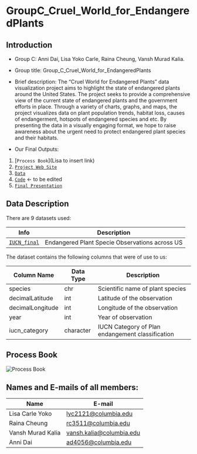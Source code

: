 # GroupC_Cruel_World_for_EndangeredPlants


## Introduction

- Group C: Anni Dai, Lisa Yoko Carle, Raina Cheung, Vansh Murad Kalia.

- Group title: Group_C_Cruel_World_for_EndangeredPlants

- Brief description: The “Cruel World for Endangered Plants” data visualization project aims to highlight the state of endangered plants around the United States. The project seeks to provide a comprehensive view of the current state of endangered plants and the government efforts in place. Through a variety of charts, graphs, and maps, the project visualizes data on plant population trends, habitat loss, causes of endangerment, hotspots of endangered species and etc. By presenting the data in a visually engaging format, we hope to raise awareness about the urgent need to protect endangered plant species and their habitats.

- Our Final Outputs:
1. [`Process Book`](Lisa to insert link)
2. [`Project Web Site`](TBA)
3. [`Data`](https://github.com/QMSS-G5063-2023/Group_A_Carbon-Emission/tree/main/data)
4. [`Code`](https://github.com/QMSS-G5063-2023/Group_A_Carbon-Emission/blob/main/Project.Rmd) <- to be edited
5. [`Final Presentation`](https://youtu.be/XBb9lB_NzEE)

## Data Description
There are 9 datasets used:

| Info                  | Description |
|-------------------------------|-------------|
| [`IUCN_final`](https://github.com/QMSS-G5063-2023/GroupC_Cruel_World_for_EndangeredPlants/blob/main/data/IUCN_final.csv.zip) | Endangered Plant Specie Observations across US |

The dataset contains the following columns that were of use to us:

| Column Name | Data Type | Description |
|-------------|-----------|-------------|
| species     | chr | Scientific name of plant species |
| decimalLatitude      | int | Latitude of the observation |
| decimalLongitude   | int | Longitude of the observation |
| year| int | Year of observation |
| iucn_category        | character | IUCN Category of Plan endangement classification |

## Process Book
![Process Book](ProcessBook/ProcessBook_GroupA.png)

## Names and E-mails of all members: 

|  Name   | E-mail  |
|  ---   | ---  |
|  Lisa Carle Yoko   | lyc2121@columbia.edu  |
|  Raina Cheung  | rc3511@columbia.edu  |
| Vansh Murad Kalia | vansh.kalia@columbia.edu |
| Anni Dai | ad4056@columbia.edu |

